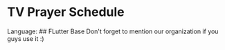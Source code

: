 # TV Prayer Schedule

Language: ## FLutter Base
Don't forget to mention our organization if you guys use it :)
